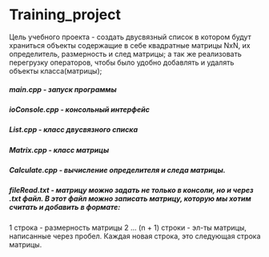 # Training_project

Цель учебного проекта - создать двусвязный список в котором будут храниться объекты содержащие в себе квадратные матрицы NxN, их определитель, размерность и след матрицы; а так же реализовать перегрузку операторов, чтобы было удобно добавлять и удалять объекты класса(матрицы);

##### main.cpp - запуск программы
##### ioConsole.cpp - консольный интерфейс
##### List.cpp - класс двусвязного списка
##### Matrix.cpp - класс матрицы
##### Calculate.cpp - вычисление определителя и следа матрицы.

##### fileRead.txt - матрицу можно задать не только в консоли, но и через .txt файл. В этот файл можно записать матрицу, которую мы хотим считать и добавить в формате:
1 строка - размерность матрицы
2 ... (n + 1) строки - эл-ты матрицы, написанные через пробел. Каждая новая строка, это следующая строка матрицы.
